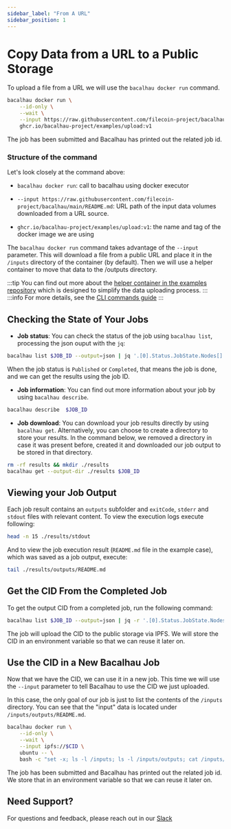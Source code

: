 ```yaml
---
sidebar_label: "From A URL"
sidebar_position: 1
---
```

# Copy Data from a URL to a Public Storage

To upload a file from a URL we will use the `bacalhau docker run` command.

```bash
bacalhau docker run \
    --id-only \
    --wait \
    --input https://raw.githubusercontent.com/filecoin-project/bacalhau/main/README.md \
    ghcr.io/bacalhau-project/examples/upload:v1
```

The job has been submitted and Bacalhau has printed out the related job id.

### Structure of the command

Let's look closely at the command above:

* `bacalhau docker run`: call to bacalhau using docker executor

* `--input https://raw.githubusercontent.com/filecoin-project/bacalhau/main/README.md`: URL path of the input data volumes downloaded from a URL source. 

* `ghcr.io/bacalhau-project/examples/upload:v1`: the name and tag of the docker image we are using

The `bacalhau docker run` command takes advantage of the `--input` parameter. This will download a file from a public URL and place it in the `/inputs` directory of the container (by default). Then we will use a helper container to move that data to the /outputs directory.


:::tip
You can find out more about the [helper container in the examples repository](https://github.com/bacalhau-project/examples/tree/main/tools/upload) which is designed to simplify the data uploading process.
:::
:::info
For more details, see the [CLI commands guide](../../dev/cli-reference/all-flags.md#docker-run)
:::

## Checking the State of Your Jobs

- **Job status**: You can check the status of the job using `bacalhau list`, processing the json ouput with the `jq`:

```bash
bacalhau list $JOB_ID --output=json | jq '.[0].Status.JobState.Nodes[] | .Shards."0" | select(.RunOutput)'
```

When the job status is `Published` or `Completed`, that means the job is done, and we can get the results using the job ID.

- **Job information**: You can find out more information about your job by using `bacalhau describe`.

```bash
bacalhau describe  $JOB_ID 
```

- **Job download**: You can download your job results directly by using `bacalhau get`. Alternatively, you can choose to create a directory to store your results. In the command below, we removed a directory in case it was present before, created it and downloaded our job output to be stored in that directory.

```bash
rm -rf results && mkdir ./results
bacalhau get --output-dir ./results $JOB_ID 
```

## Viewing your Job Output

Each job result contains an `outputs` subfolder and `exitCode`, `stderr` and `stdout` files with relevant content. To view the execution logs execute following:

```bash
head -n 15 ./results/stdout
```
And to view the job execution result (`README.md` file in the example case), which was saved as a job output, execute:
```bash
tail ./results/outputs/README.md
```


## Get the CID From the Completed Job

To get the output CID from a completed job, run the following command:

```bash
bacalhau list $JOB_ID --output=json | jq -r '.[0].Status.JobState.Nodes[] | .Shards."0".PublishedResults | select(.CID) | .CID'
```

The job will upload the CID to the public storage via IPFS. We will store the CID in an environment variable so that we can reuse it later on.


## Use the CID in a New Bacalhau Job

Now that we have the CID, we can use it in a new job. This time we will use the `--input` parameter to tell Bacalhau to use the CID we just uploaded.

In this case, the only goal of our job is just to list the contents of the `/inputs` directory. You can see that the "input" data is located under `/inputs/outputs/README.md`.


```bash
bacalhau docker run \
    --id-only \
    --wait \
    --input ipfs://$CID \
    ubuntu -- \
    bash -c "set -x; ls -l /inputs; ls -l /inputs/outputs; cat /inputs/outputs/README.md"
```

The job has been submitted and Bacalhau has printed out the related job id. We store that in an environment variable so that we can reuse it later on.


## Need Support?

For questions and feedback, please reach out in our [Slack](https://bacalhauproject.slack.com)
